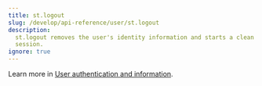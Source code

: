 ```yaml
---
title: st.logout
slug: /develop/api-reference/user/st.logout
description:
  st.logout removes the user's identity information and starts a clean
  session.
ignore: true
---
```


<Tip>

Learn more in [User authentication and information](/develop/concepts/connections/authentication).

</Tip>

<Autofunction function="streamlit.logout" />

